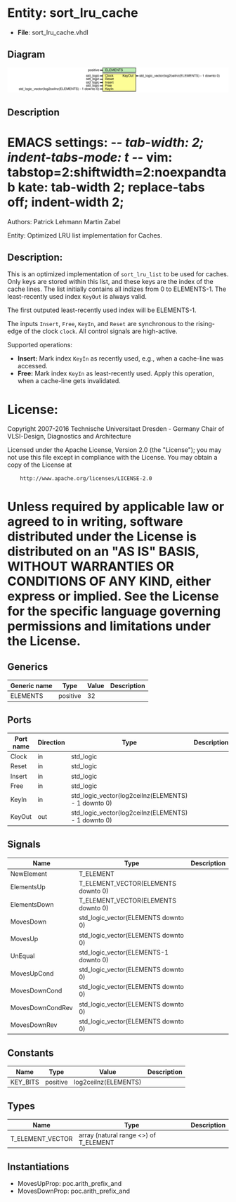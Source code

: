 # Entity: sort_lru_cache

- **File**: sort_lru_cache.vhdl
## Diagram

![Diagram](sort_lru_cache.svg "Diagram")
## Description

 EMACS settings: -*-	tab-width: 2; indent-tabs-mode: t -*-
 vim: tabstop=2:shiftwidth=2:noexpandtab
 kate: tab-width 2; replace-tabs off; indent-width 2;
 =============================================================================
 Authors:         Patrick Lehmann
                  Martin Zabel

 Entity:          Optimized LRU list implementation for Caches.

 Description:
 -------------------------------------
 This is an optimized implementation of ``sort_lru_list`` to be used for caches.
 Only keys are stored within this list, and these keys are the index of the
 cache lines. The list initially contains all indizes from 0 to ELEMENTS-1.
 The least-recently used index ``KeyOut`` is always valid.

 The first outputed least-recently used index will be ELEMENTS-1.

 The inputs ``Insert``, ``Free``, ``KeyIn``, and ``Reset`` are synchronous to the
 rising-edge of the clock ``clock``. All control signals are high-active.

 Supported operations:
  * **Insert:** Mark index ``KeyIn`` as recently used, e.g., when a cache-line
    was accessed.
  * **Free:** Mark index ``KeyIn`` as least-recently used. Apply this operation,
    when a cache-line gets invalidated.

 License:
 =============================================================================
 Copyright 2007-2016 Technische Universitaet Dresden - Germany
										 Chair of VLSI-Design, Diagnostics and Architecture

 Licensed under the Apache License, Version 2.0 (the "License");
 you may not use this file except in compliance with the License.
 You may obtain a copy of the License at

		http://www.apache.org/licenses/LICENSE-2.0

 Unless required by applicable law or agreed to in writing, software
 distributed under the License is distributed on an "AS IS" BASIS,
 WITHOUT WARRANTIES OR CONDITIONS OF ANY KIND, either express or implied.
 See the License for the specific language governing permissions and
 limitations under the License.
 =============================================================================
## Generics

| Generic name | Type     | Value | Description |
| ------------ | -------- | ----- | ----------- |
| ELEMENTS     | positive | 32    |             |
## Ports

| Port name | Direction | Type                                                | Description |
| --------- | --------- | --------------------------------------------------- | ----------- |
| Clock     | in        | std_logic                                           |             |
| Reset     | in        | std_logic                                           |             |
| Insert    | in        | std_logic                                           |             |
| Free      | in        | std_logic                                           |             |
| KeyIn     | in        | std_logic_vector(log2ceilnz(ELEMENTS) - 1 downto 0) |             |
| KeyOut    | out       | std_logic_vector(log2ceilnz(ELEMENTS) - 1 downto 0) |             |
## Signals

| Name             | Type                                  | Description |
| ---------------- | ------------------------------------- | ----------- |
| NewElement       | T_ELEMENT                             |             |
| ElementsUp       | T_ELEMENT_VECTOR(ELEMENTS downto 0)   |             |
| ElementsDown     | T_ELEMENT_VECTOR(ELEMENTS downto 0)   |             |
| MovesDown        | std_logic_vector(ELEMENTS downto 0)   |             |
| MovesUp          | std_logic_vector(ELEMENTS downto 0)   |             |
| UnEqual          | std_logic_vector(ELEMENTS-1 downto 0) |             |
| MovesUpCond      | std_logic_vector(ELEMENTS downto 0)   |             |
| MovesDownCond    | std_logic_vector(ELEMENTS downto 0)   |             |
| MovesDownCondRev | std_logic_vector(ELEMENTS downto 0)   |             |
| MovesDownRev     | std_logic_vector(ELEMENTS downto 0)   |             |
## Constants

| Name     | Type     | Value                 | Description |
| -------- | -------- | --------------------- | ----------- |
| KEY_BITS | positive |  log2ceilnz(ELEMENTS) |             |
## Types

| Name             | Type                                   | Description |
| ---------------- | -------------------------------------- | ----------- |
| T_ELEMENT_VECTOR | array (natural range <>) of T_ELEMENT  |             |
## Instantiations

- MovesUpProp: poc.arith_prefix_and
- MovesDownProp: poc.arith_prefix_and
